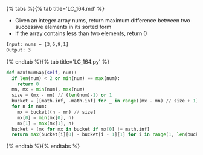 {% tabs %}{% tab title='LC_164.md' %}

* Given an integer array nums, return maximum difference between two successive elements in its sorted form
* If the array contains less than two elements, return 0

```txt
Input: nums = [3,6,9,1]
Output: 3
```

{% endtab %}{% tab title='LC_164.py' %}

```py
def maximumGap(self, num):
  if len(num) < 2 or min(num) == max(num):
    return 0
  mn, mx = min(num), max(num)
  size = (mx - mn) // (len(num)-1) or 1
  bucket = [[math.inf, -math.inf] for _ in range((mx - mn) // size + 1)]
  for n in num:
    mx = bucket[(n - mn) // size]
    mx[0] = min(mx[0], n)
    mx[1] = max(mx[1], n)
  bucket = [mx for mx in bucket if mx[0] != math.inf]
  return max(bucket[i][0] - bucket[i - 1][1] for i in range(1, len(bucket)))
```

{% endtab %}{% endtabs %}
